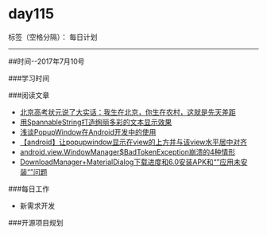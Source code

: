 # day115

标签（空格分隔）： 每日计划

---
##时间--2017年7月10号

###学习时间<br>


###阅读文章<br>
* [北京高考状元说了大实话：我生在北京，你生在农村，这就是先天差距][1]
* [用SpannableString打造绚丽多彩的文本显示效果][2]
* [浅谈PopupWindow在Android开发中的使用][3]
* [【android】让popupwindow显示在view的上方并与该view水平居中对齐][4]
* [android.view.WindowManager$BadTokenException崩溃的4种情形][5]
* [DownloadManager+MaterialDialog下载进度和6.0安装APK和“”应用未安装“”问题][6]

###每日工作<br>
* 新需求开发


###开源项目规划


  [1]: http://www.jianshu.com/p/e8df82215443?utm_campaign=maleskine&utm_content=note&utm_medium=pc_all_hots&utm_source=recommendation
  [2]: http://www.jianshu.com/p/84067ad289d2?utm_campaign=maleskine&utm_content=note&utm_medium=pc_all_hots&utm_source=recommendation
  [3]: http://www.jianshu.com/p/825d1cc9fa79
  [4]: http://blog.csdn.net/u011494050/article/details/38691475
  [5]: http://www.jianshu.com/p/4c5fafe08fa7
  [6]: http://blog.csdn.net/u013277740/article/details/51737080#comments

